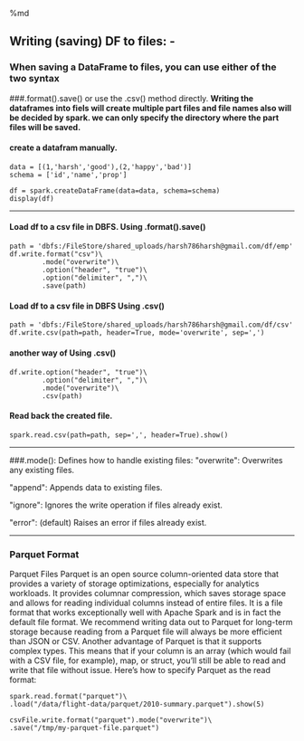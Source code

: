 %md
## Writing (saving) DF to files: -
### When saving a DataFrame to files, you can use either of the two syntax 
###.format().save() or use the .csv() method directly.
**Writing the dataframes into fiels will create multiple part files and file names also will be decided by spark. we can only specify the directory where the part files will be saved.**
#### create a datafram manually.
~~~
data = [(1,'harsh','good'),(2,'happy','bad')]
schema = ['id','name','prop']

df = spark.createDataFrame(data=data, schema=schema)
display(df)
~~~
--------------------------------------------------
#### Load df to a csv file in DBFS. Using .format().save()
~~~
path = 'dbfs:/FileStore/shared_uploads/harsh786harsh@gmail.com/df/emp'
df.write.format("csv")\
        .mode("overwrite")\
        .option("header", "true")\
        .option("delimiter", ",")\
        .save(path)
~~~
#### Load df to a csv file in DBFS Using .csv()
~~~
path = 'dbfs:/FileStore/shared_uploads/harsh786harsh@gmail.com/df/csv'
df.write.csv(path=path, header=True, mode='overwrite', sep=',')
~~~
#### another way of Using .csv()
~~~
df.write.option("header", "true")\
        .option("delimiter", ",")\
        .mode("overwrite")\
        .csv(path)
~~~
#### Read back the created file.
~~~
spark.read.csv(path=path, sep=',', header=True).show()  
~~~    
----------------------------------------------
###.mode(): Defines how to handle existing files:
"overwrite": Overwrites any existing files.

"append": Appends data to existing files.

"ignore": Ignores the write operation if files already exist.

"error": (default) Raises an error if files already exist.

----------------------------------------------
### Parquet Format

Parquet Files Parquet is an open source column-oriented data store that provides a variety of storage optimizations, especially for analytics workloads. It provides columnar compression, which saves storage space and allows for reading individual columns instead of entire files. It is a file format that works exceptionally well with Apache Spark and is in fact the default file format. We recommend writing data out to Parquet for long-term storage because reading from a Parquet file will always be more efficient than JSON or CSV. Another advantage of Parquet is that it supports complex types. This means that if your column is an array (which would fail with a CSV file, for example), map, or struct, you’ll still be able to read and write that file without issue. Here’s how to specify Parquet as the read format:
~~~
spark.read.format("parquet")\
.load("/data/flight-data/parquet/2010-summary.parquet").show(5)

csvFile.write.format("parquet").mode("overwrite")\
.save("/tmp/my-parquet-file.parquet")
~~~
